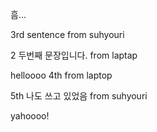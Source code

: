 흠...

3rd sentence from suhyouri 

2 두번째 문장입니다. from laptap

helloooo 4th from laptop 


5th 나도 쓰고 있었음 from suhyouri 

yahoooo! 